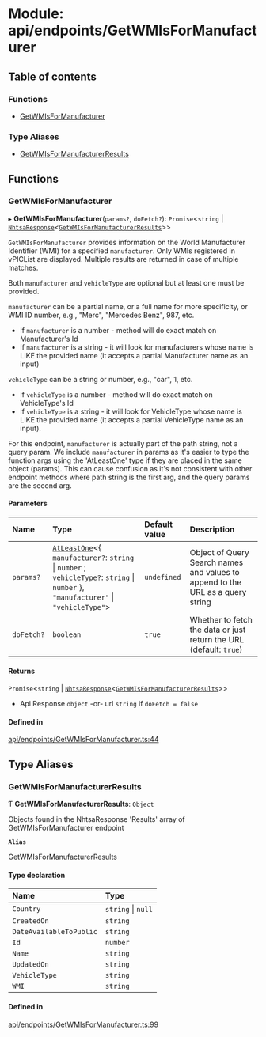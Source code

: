 # Module: api/endpoints/GetWMIsForManufacturer

## Table of contents

### Functions

- [GetWMIsForManufacturer](api_endpoints_GetWMIsForManufacturer.md#getwmisformanufacturer)

### Type Aliases

- [GetWMIsForManufacturerResults](api_endpoints_GetWMIsForManufacturer.md#getwmisformanufacturerresults)

## Functions

### GetWMIsForManufacturer

▸ **GetWMIsForManufacturer**(`params?`, `doFetch?`): `Promise`<`string` \| [`NhtsaResponse`](api_types.md#nhtsaresponse)<[`GetWMIsForManufacturerResults`](api_endpoints_GetWMIsForManufacturer.md#getwmisformanufacturerresults)\>\>

`GetWMIsForManufacturer` provides information on the World Manufacturer Identifier (WMI) for a
specified `manufacturer`. Only WMIs registered in vPICList are displayed. Multiple results are
returned in case of multiple matches.

Both `manufacturer` and `vehicleType` are optional but at least one must be provided.

`manufacturer` can be a partial name, or a full name for more specificity, or WMI ID number,
 e.g., "Merc", "Mercedes Benz", 987, etc.
- If `manufacturer` is a number - method will do exact match on Manufacturer's Id
- If `manufacturer` is a string - it will look for manufacturers whose name is LIKE the provided
  name (it accepts a partial Manufacturer name as an input)

`vehicleType` can be a string or number, e.g., "car", 1, etc.
- If `vehicleType` is a number - method will do exact match on VehicleType's Id
- If `vehicleType` is a string - it will look for VehicleType whose name is LIKE the provided
  name (it accepts a partial VehicleType name as an input).

For this endpoint, `manufacturer` is actually part of the path string, not a query param. We
include `manufacturer` in params as it's easier to type the function args using the 'AtLeastOne'
type if they are placed in the same object (params). This can cause confusion as it's not
consistent with other endpoint methods where path string is the first arg, and the query params
are the second arg.

#### Parameters

| Name | Type | Default value | Description |
| :------ | :------ | :------ | :------ |
| `params?` | [`AtLeastOne`](utils_types.md#atleastone)<{ `manufacturer?`: `string` \| `number` ; `vehicleType?`: `string` \| `number`  }, ``"manufacturer"`` \| ``"vehicleType"``\> | `undefined` | Object of Query Search names and values to append to the URL as a query string |
| `doFetch?` | `boolean` | `true` | Whether to fetch the data or just return the URL (default: `true`) |

#### Returns

`Promise`<`string` \| [`NhtsaResponse`](api_types.md#nhtsaresponse)<[`GetWMIsForManufacturerResults`](api_endpoints_GetWMIsForManufacturer.md#getwmisformanufacturerresults)\>\>

- Api Response
`object` -or- url `string` if `doFetch = false`

#### Defined in

[api/endpoints/GetWMIsForManufacturer.ts:44](https://github.com/ShaggyTech/nhtsa-api-wrapper/blob/a64bd4e/packages/lib/src/api/endpoints/GetWMIsForManufacturer.ts#L44)

## Type Aliases

### GetWMIsForManufacturerResults

Ƭ **GetWMIsForManufacturerResults**: `Object`

Objects found in the NhtsaResponse 'Results' array of GetWMIsForManufacturer endpoint

**`Alias`**

GetWMIsForManufacturerResults

#### Type declaration

| Name | Type |
| :------ | :------ |
| `Country` | `string` \| ``null`` |
| `CreatedOn` | `string` |
| `DateAvailableToPublic` | `string` |
| `Id` | `number` |
| `Name` | `string` |
| `UpdatedOn` | `string` |
| `VehicleType` | `string` |
| `WMI` | `string` |

#### Defined in

[api/endpoints/GetWMIsForManufacturer.ts:99](https://github.com/ShaggyTech/nhtsa-api-wrapper/blob/a64bd4e/packages/lib/src/api/endpoints/GetWMIsForManufacturer.ts#L99)
